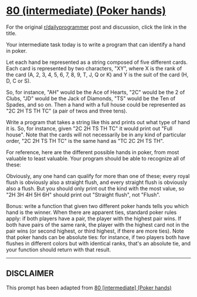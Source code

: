 # [80 (intermediate) (Poker hands)](https://www.reddit.com/r/dailyprogrammer/comments/x0vcj/7232012_challenge_80_intermediate_poker_hands/)

For the original [r/dailyprogrammer](https://www.reddit.com/r/dailyprogrammer/) post and discussion, click the link in the title.

Your intermediate task today is to write a program that can identify a hand in poker. 

Let each hand be represented as a string composed of five different cards. Each card is represented by two characters, "XY", where X is the rank of the card (A, 2, 3, 4, 5, 6, 7, 8, 9, T, J, Q or K) and Y is the suit of the card (H, D, C or S). 

So, for instance, "AH" would be the Ace of Hearts, "2C" would be the 2 of Clubs, "JD" would be the Jack of Diamonds, "TS" would be the Ten of Spades, and so on. Then a hand with a full house could be represented as "2C 2H TS TH TC" (a pair of twos and three tens).

Write a program that takes a string like this and prints out what type of hand it is. So, for instance, given "2C 2H TS TH TC" it would print out "Full house". Note that the cards will not necessarily be in any kind of particular order, "2C 2H TS TH TC" is the same hand as "TC 2C 2H TS TH". 

For reference, here are the different possible hands in poker, from most valuable to least valuable. Your program should be able to recognize all of these:

Obviously, any one hand can qualify for more than one of these; every royal flush is obviously also a straight flush, and every straight flush is obviously also a flush. But you should only print out the kind with the most value, so "2H 3H 4H 5H 6H" should print out "Straight flush", not "Flush". 

Bonus: write a function that given two different poker hands tells you which hand is the winner. When there are apparent ties, standard poker rules apply: if both players have a pair, the player with the highest pair wins. If both have pairs of the same rank, the player with the highest card not in the pair wins (or second highest, or third highest, if there are more ties). Note that poker hands can be absolute ties: for instance, if two players both have flushes in different colors but with identical ranks, that's an absolute tie, and your function should return with that result. 


----
## **DISCLAIMER**
This prompt has been adapted from [80 [intermediate] (Poker hands)](https://www.reddit.com/r/dailyprogrammer/comments/x0vcj/7232012_challenge_80_intermediate_poker_hands/
)
